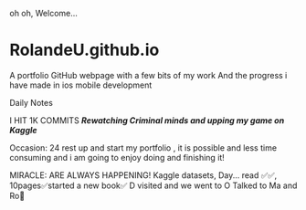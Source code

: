  oh oh, Welcome...
# RolandeU.github.io
A portfolio GitHub webpage with a few bits of my work
And the progress i have made in ios mobile development 

Daily Notes

I HIT 1K COMMITS
***Rewatching Criminal minds and upping my game on Kaggle***

Occasion: 24
rest up and start my portfolio , 
it is possible and less time consuming and i am going to enjoy doing and finishing it!

MIRACLE: ARE ALWAYS HAPPENING!
Kaggle datasets, Day...
read ✅✅, 10pages✅started a new book✅
D visited and we went to O
Talked to Ma and Ro🥰






